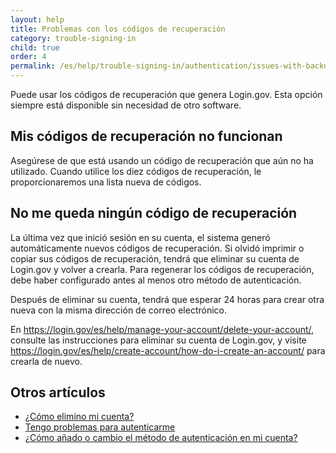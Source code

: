 ```yaml
---
layout: help
title: Problemas con los códigos de recuperación
category: trouble-signing-in
child: true
order: 4
permalink: /es/help/trouble-signing-in/authentication/issues-with-backup-codes/
---
```


Puede usar los códigos de recuperación que genera Login.gov. Esta opción siempre está disponible sin necesidad de otro software.

## Mis códigos de recuperación no funcionan

Asegúrese de que está usando un código de recuperación que aún no ha utilizado. Cuando utilice los diez códigos de recuperación, le proporcionaremos una lista nueva de códigos.

## No me queda ningún código de recuperación

La última vez que inició sesión en su cuenta, el sistema generó automáticamente nuevos códigos de recuperación. Si olvidó imprimir o copiar sus códigos de recuperación, tendrá que eliminar su cuenta de Login.gov y volver a crearla. Para regenerar los códigos de recuperación, debe haber configurado antes al menos otro método de autenticación. 

Después de eliminar su cuenta, tendrá que esperar 24 horas para crear otra nueva con la misma dirección de correo electrónico. 

En <https://login.gov/es/help/manage-your-account/delete-your-account/>, consulte las instrucciones para eliminar su cuenta de Login.gov, y visite <https://login.gov/es/help/create-account/how-do-i-create-an-account/> para crearla de nuevo.


## Otros artículos

* [¿Cómo elimino mi cuenta?](/es/help/manage-your-account/delete-your-account/)
* [Tengo problemas para autenticarme](/es/help/trouble-signing-in/issues-with-authentication-methods/)
* [¿Cómo añado o cambio el método de autenticación en mi cuenta?](/es/help/manage-your-account/add-or-change-your-authentication-method/)
